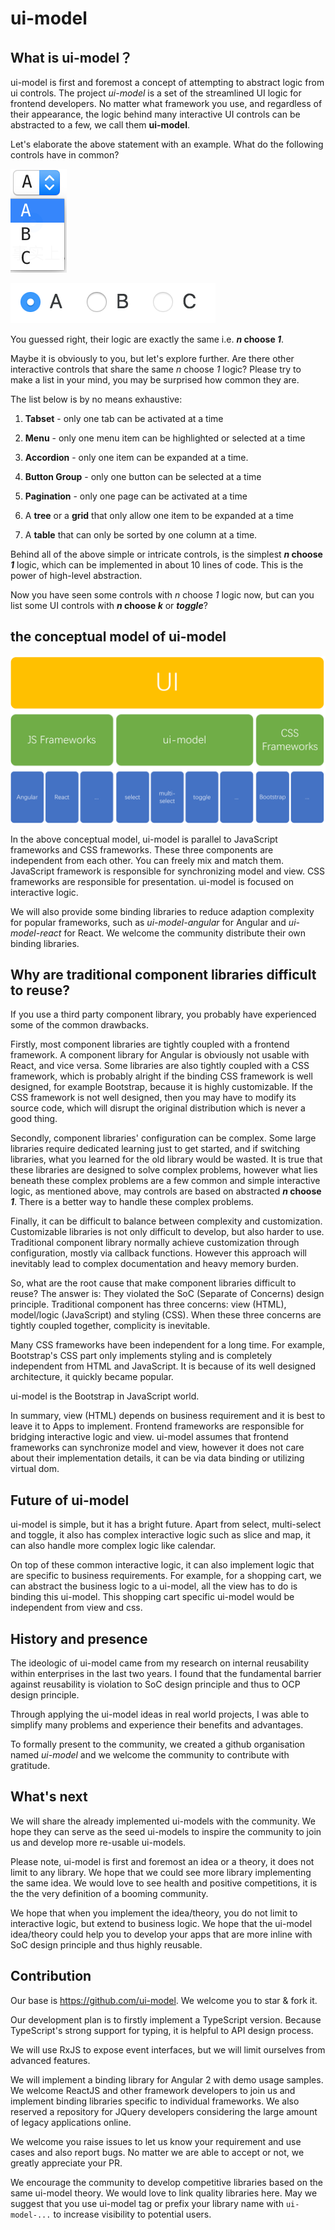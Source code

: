 # ui-model

## What is ui-model？

ui-model is first and foremost a concept of attempting to abstract logic from ui controls. The project *ui-model* is a set of the streamlined UI logic for frontend developers. No matter what framework you use, and regardless of their appearance, the logic behind many interactive UI controls can be abstracted to a few, we call them **ui-model**.

Let's elaborate the above statement with an example. What do the following controls have in common?

![Select](./images/select.png)

![Radio Group](./images/radio.png)

You guessed right, their logic are exactly the same i.e. ***n* choose *1***.

Maybe it is obviously to you, but let's explore further. Are there other interactive controls that share the same *n* choose *1* logic? Please try to make a list in your mind, you may be surprised how common they are.

The list below is by no means exhaustive: 

1. **Tabset** - only one tab can be activated at a time

1. **Menu** - only one menu item can be highlighted or selected at a time

1. **Accordion** - only one item can be expanded at a time. 

1. **Button Group** - only one button can be selected at a time

1. **Pagination** - only one page can be activated at a time

1. A **tree** or a **grid** that only allow one item to be expanded at a time

1. A **table** that can only be sorted by one column at a time. 

Behind all of the above simple or intricate controls, is the simplest ***n* choose *1*** logic, which can be implemented in about 10 lines of code. This is the power of high-level abstraction. 

Now you have seen some controls with *n* choose *1* logic now, but can you list some UI controls with ***n* choose *k*** or ***toggle***?

## the conceptual model of ui-model

![Architecture](./images/architecture.png)

In the above conceptual model, ui-model is parallel to JavaScript frameworks and CSS frameworks. These three components are independent from each other. You can freely mix and match them. JavaScript framework is responsible for synchronizing model and view. CSS frameworks are responsible for presentation. ui-model is focused on interactive logic. 

We will also provide some binding libraries to reduce adaption complexity for popular frameworks, such as *ui-model-angular* for Angular and *ui-model-react* for React. We welcome the community distribute their own binding libraries.

## Why are traditional component libraries difficult to reuse?  

If you use a third party component library, you probably have experienced some of the common drawbacks. 

Firstly, most component libraries are tightly coupled with a frontend framework. A component library for Angular is obviously not usable with React, and vice versa. Some libraries are also tightly coupled with a CSS framework, which is probably alright if the binding CSS framework is well designed, for example Bootstrap, because it is highly customizable. If the CSS framework is not well designed, then you may have to modify its source code, which will disrupt the original distribution which is never a good thing.

Secondly, component libraries' configuration can be complex. Some large libraries require dedicated learning just to get started, and if switching libraries, what you learned for the old library would be wasted. It is true that these libraries are designed to solve complex problems, however what lies beneath these complex problems are a few common and simple interactive logic, as mentioned above, may controls are based on abstracted ***n* choose *1***. There is a better way to handle these complex problems.

Finally, it can be difficult to balance between complexity and customization. Customizable libraries is not only difficult to develop, but also harder to use. Traditional component library normally achieve customization through configuration, mostly via callback functions. However this approach will inevitably lead to complex documentation and heavy memory burden.    

So, what are the root cause that make component libraries difficult to reuse? The answer is: They violated the SoC (Separate of Concerns) design principle. Traditional component has three concerns: view (HTML), model/logic (JavaScript) and styling (CSS). When these three concerns are tightly coupled together, complicity is inevitable.  

Many CSS frameworks have been independent for a long time. For example, Bootstrap's CSS part only implements styling and is completely independent from HTML and JavaScript. It is because of its well designed architecture, it quickly became popular. 

ui-model is the Bootstrap in JavaScript world. 

In summary, view (HTML) depends on business requirement and it is best to leave it to Apps to implement. Frontend frameworks are responsible for bridging interactive logic and view. ui-model assumes that frontend frameworks can synchronize model and view, however it does not care about their implementation details, it can be via data binding or utilizing virtual dom. 

## Future of ui-model

ui-model is simple, but it has a bright future. Apart from select, multi-select and toggle, it also has complex interactive logic such as slice and map, it can also handle more complex logic like calendar.

On top of these common interactive logic, it can also implement logic that are specific to business requirements. For example, for a shopping cart, we can abstract the business logic to a ui-model, all the view has to do is binding this ui-model. This shopping cart specific ui-model would be independent from view and css. 

## History and presence

The ideologic of ui-model came from my research on internal reusability within enterprises in the last two years. I found that the fundamental barrier against reusability is violation to SoC design principle and thus to OCP design principle.

Through applying the ui-model ideas in real world projects, I was able to simplify many problems and experience their benefits and advantages.

To formally present to the community, we created a github organisation named *ui-model* and we welcome the community to contribute with gratitude. 

## What's next

We will share the already implemented ui-models with the community. We hope they can serve as the seed ui-models to inspire the community to join us and develop more re-usable ui-models. 

Please note, ui-model is first and foremost an idea or a theory, it does not limit to any library. We hope that we could see more library implementing the same idea. We would love to see health and positive competitions, it is the the very definition of a booming community. 

We hope that when you implement the idea/theory, you do not limit to interactive logic, but extend to business logic. We hope that the ui-model idea/theory could help you to develop your apps that are more inline with SoC design principle and thus highly reusable. 

## Contribution

Our base is <https://github.com/ui-model>. We welcome you to star & fork it.

Our development plan is to firstly implement a TypeScript version. Because TypeScript's strong support for typing, it is helpful to API design process. 

We will use RxJS to expose event interfaces, but we will limit ourselves from advanced features.

We will implement a binding library for Angular 2 with demo usage samples. We welcome ReactJS and other framework developers to join us and implement binding libraries specific to individual frameworks. We also reserved a repository for JQuery developers considering the large amount of legacy applications online.

We welcome you raise issues to let us know your requirement and use cases and also report bugs. No matter we are able to accept or not, we greatly appreciate your PR. 

We encourage the community to develop competitive libraries based on the same ui-model theory. We would love to link quality libraries here. May we suggest that you use ui-model tag or prefix your library name with `ui-model-...` to increase visibility to potential users. 
